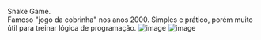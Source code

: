 Snake Game. <br>Famoso "jogo da cobrinha" nos anos 2000. Simples e prático, porém muito útil para treinar lógica de programação. 
![image](https://github.com/CarneiroD/Snake-Game/assets/104696624/6702f0fb-e79d-4c5b-b706-0603d61de2ae)
![image](https://github.com/CarneiroD/Snake-Game/assets/104696624/b323108a-fa76-4616-b767-cb10d1618d4b)
